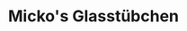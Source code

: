 ---
title: "Micko's Glasstübchen"
url: /ebersbach-neugersdorf/mickos-glasstuebchen/
shop: Allgemein
---